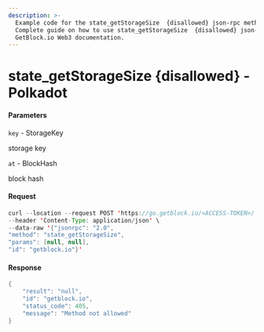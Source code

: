 ```yaml
---
description: >-
  Example code for the state_getStorageSize  {disallowed} json-rpc method.
  Сomplete guide on how to use state_getStorageSize  {disallowed} json-rpc in
  GetBlock.io Web3 documentation.
---
```


# state\_getStorageSize {disallowed} - Polkadot

#### Parameters

`key` - StorageKey

storage key

`at` - BlockHash

block hash

#### Request

```java
curl --location --request POST 'https://go.getblock.io/<ACCESS-TOKEN>/' \
--header 'Content-Type: application/json' \ 
--data-raw '{"jsonrpc": "2.0",
"method": "state_getStorageSize",
"params": [null, null],
"id": "getblock.io"}'
```

#### Response

```java
{
    "result": "null",
    "id": "getblock.io",
    "status_code": 405,
    "message": "Method not allowed"
}
```
